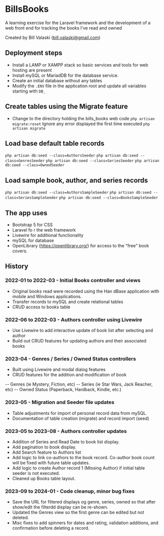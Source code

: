# BillsBooks

A learning exercise for the Laravel framework and the development of a web front end
for tracking the books I've read and owned

Created by Bill Valaski (bill.valaski@gmail.com)

## Deployment steps

- Install a LAMP or XAMPP stack so basic services and tools for web hosting are present
- Install mySQL or MariadDB for the database service.
- Create an initial database without any tables
- Modify the `.ENV` file in the application root and update all variables starting with `DB_`

## Create tables using the Migrate feature

- Change to the directory holding the bills_books web code
`php artisan migrate:reset` Ignore any error displayed the first time executed
`php artisan migrate`

## Load base default table records

`php artisan db:seed --class=AuthorsSeeder`
`php artisan db:seed --class=GenresSeeder`
`php artisan db:seed --class=SeriesSeeder`
`php artisan db:seed --class=OwnedSeeder`

## Load sample book, author, and series records

`php artisan db:seed --class=AuthorsSampleSeeder`
`php artisan db:seed --class=SeriesSampleSeeder`
`php artisan db:seed --class=BooksSampleSeeder`

## The app uses

- Bootstrap 5 for CSS
- Laravel fo r the web framework
- Livewire for additional functionality
- mySQL for database
- OpenLibrary (<https://openlibrary.org/>) for access to the "free" book covers.

## History

### 2022-01 to 2022-03 - Initial Books controller and views

- Original books read were recorded using the Han dBase application with mobile
and Windows applications.
- Transfer records to mySQL and create relational tables
- CRUD access to books table

### 2022-06 to 2022-03 - Authors controller using Livewire

- Use Livewire to add interactive update of book list after selecting and author
- Build out CRUD features for updating authors and their associated books

### 2023-04 - Genres / Series / Owned Status controllers

- Built using Livewire and modal dialog features
- CRUD features for the addition and modification of book

-- Genres (ie Mystery, Fiction, etc)
-- Series (ie Star Wars, Jack Reacher, etc)
-- Owned Status (Paperback, Hardback, Kindle, etc.)

### 2023-05 - Migration and Seeder file updates

- Table adjustments for import of personal record data from mySQL.
- Documentation of table creation (migrate) and record import (seed)

### 2023-05 to 2023-08 - Authors controller updates

- Addition of Series and Read Date to book list display.
- Add pagination to book display.
- Add Search feature to Authors list
- Add logic to link co-authors to the book record.  Co-author book count will be fixed with future table updates.
- Add logic to create Author record 1 (Missing Author) if initial table seeder is not executed.
- Cleaned up Books table layout.

### 2023-09 to 2024-01 - Code cleanup, minor bug fixes
- Save the URL for filtered displays og genre, series, owned so that after show/edit the filterdd display can be re-shown.
- Updated the Genres view so the first genre can be edited but not deleted.
- Misc fixes to add spinners for dates and rating, validation additions, and confirmation before deleting a record.

